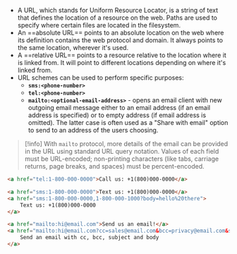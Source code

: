 - A URL, which stands for Uniform Resource Locator, is a string of text that defines the location of a resource on the web. Paths are used to specify where certain files are located in the filesystem.
- An ==absolute URL== points to an absolute location on the web where its definition contains the web protocol and domain. It always points to the same location, wherever it's used.
- A ==relative URL== points to a resource relative to the location where it is linked from. It will point to different locations depending on where it's linked from.
- URL schemes can be used to perform specific purposes:
    - **`sms:<phone-number>`**
    - **`tel:<phone-number>`**
    - **`mailto:<optional-email-address>`** - opens an email client with new outgoing email message either to an email address (if an email address is specified) or to empty address (if email address is omitted). The latter case is often used as a "Share with email" option to send to an address of the users choosing.

> [!info]
> With `mailto` protocol, more details of the email can be provided in the URL using standard URL query notation. Values of each field must be URL-encoded; non-printing characters (like tabs, carriage returns, page breaks, and spaces) must be percent-encoded.

```html
<a href="tel:1-800-000-0000">Call us: +1(800)000-0000</a>

<a href="sms:1-800-000-0000">Text us: +1(800)000-0000</a>
<a href="sms:1-800-000-0000,1-800-000-1000?body=hello%20there">
    Text us: +1(800)000-0000
</a>

<a href="mailto:hi@email.com">Send us an email!</a>
<a href="mailto:hi@email.com?cc=sales@email.com&bcc=privacy@email.com&subject=The%20subject%20of%20the%20email&body=The%20body%20of%20the%20email">
    Send an email with cc, bcc, subject and body
</a>
```
